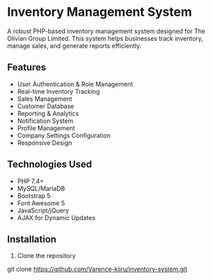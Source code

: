 # Inventory Management System

A robust PHP-based inventory management system designed for The Olivian Group Limited. This system helps businesses track inventory, manage sales, and generate reports efficiently.

## Features

- User Authentication & Role Management
- Real-time Inventory Tracking
- Sales Management
- Customer Database
- Reporting & Analytics
- Notification System
- Profile Management
- Company Settings Configuration
- Responsive Design

## Technologies Used

- PHP 7.4+
- MySQL/MariaDB
- Bootstrap 5
- Font Awesome 5
- JavaScript/jQuery
- AJAX for Dynamic Updates

## Installation

1. Clone the repository

git clone https://github.com/Varence-kiiru/inventory-system.git

